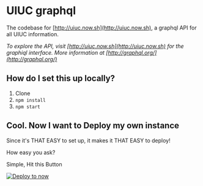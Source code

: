 # UIUC graphql

The codebase for [http://uiuc.now.sh](http://uiuc.now.sh), a graphql API for all UIUC information.

_To explore the API, visit [http://uiuc.now.sh](http://uiuc.now.sh) for the graphiql interface. More information at [http://graphql.org/](http://graphql.org/)_

## How do I set this up locally?

1. Clone
2. `npm install`
3. `npm start`

## Cool. Now I want to Deploy my own instance
Since it's THAT EASY to set up, it makes it THAT EASY to deploy!

How easy you ask?

Simple, Hit this Button

[![Deploy to now](https://deploy.now.sh/static/button.svg)](https://deploy.now.sh/?repo=https://github.com/pranaygp/uiuc-graphql)
